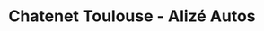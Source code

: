 ---
title: "Chatenet Toulouse - Alizé Autos"
url: /toulouse/chatenet-toulouse-alize-autos/
shop: voiture
---